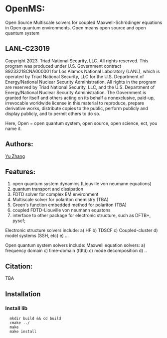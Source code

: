 # OpenMS:

Open Source Multiscale solvers for coupled Maxwell-Schrödinger equations in Open quantum environments. Open means open source and open quantum system

## LANL-C23019 

Copyright 2023. Triad National Security, LLC. All rights reserved.
This program was produced under U.S. Government contract 89233218CNA000001 for Los Alamos National Laboratory (LANL), which is operated by Triad National Security, LLC for the U.S. Department of Energy/National Nuclear Security Administration. All rights in the program are reserved by Triad National Security, LLC, and the U.S. Department of Energy/National Nuclear Security Administration. The Government is granted for itself and others acting on its behalf a nonexclusive, paid-up, irrevocable worldwide license in this material to reproduce, prepare derivative works, distribute copies to the public, perform publicly and display publicly, and to permit others to do so.

Here, Open = open quantum system, open source, open science, ect, you name it.

## Authors:

[Yu Zhang](mailto:zhy@lanl.gov)

## Features:

1) open quantum system dynamics (Liouville von neumann equations)
2) quantum transport and dissipation
3) FDTD solver for complex EM environment
4) Multiscale solver for polariton chemistry (TBA)
5) Green's function embedded method for polariton (TBA)
6) coupled FDTD-Liouville von neumann equatons
7) interface to other package for electronic structure, such as DFTB+, pyscf;

Electronic structure solvers include:
a) HF
b) TDSCF
c) Coupled-cluster
d) model systems (SSH, etc)
e) ...

Open quantum system solvers include:
Maxwell equation solvers:
a) frequency domain
c) time-domain (fdtd)
c) mode decomposition
d) ..

## Citation:

TBA


## Installation

### Install lib

```
  mkdir build && cd build
  cmake ../
  make 
  make install
```


